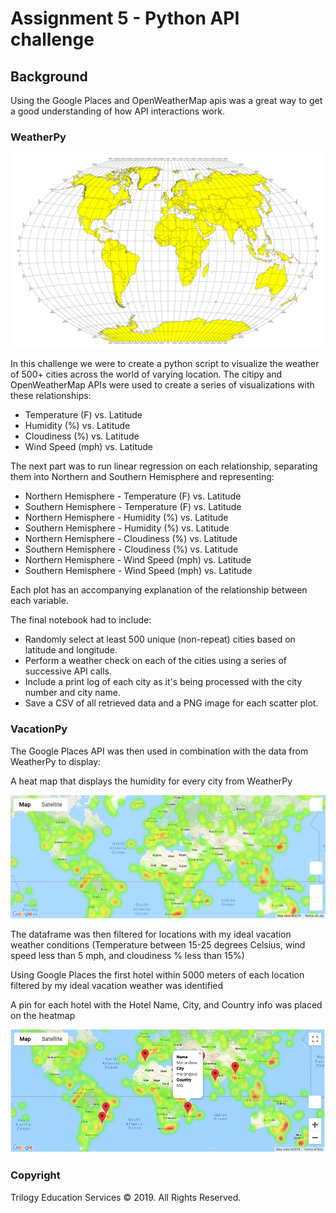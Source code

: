 # Assignment 5 - Python API challenge

## Background

Using the Google Places and OpenWeatherMap apis was a great way to get a good understanding of how API interactions work.

### WeatherPy

![Map](Images/equatorsign.png)

In this challenge we were to create a python script to visualize the weather of 500+ cities across the world of varying location. The citipy and OpenWeatherMap APIs were used to create a series of visualizations with these relationships:

* Temperature (F) vs. Latitude
* Humidity (%) vs. Latitude 
* Cloudiness (%) vs. Latitude
* Wind Speed (mph) vs. Latitude

The next part was to run linear regression on each relationship, separating them into Northern and Southern Hemisphere and representing:

* Northern Hemisphere - Temperature (F) vs. Latitude
* Southern Hemisphere - Temperature (F) vs. Latitude
* Northern Hemisphere - Humidity (%) vs. Latitude
* Southern Hemisphere - Humidity (%) vs. Latitude
* Northern Hemisphere - Cloudiness (%) vs. Latitude
* Southern Hemisphere - Cloudiness (%) vs. Latitude
* Northern Hemisphere - Wind Speed (mph) vs. Latitude
* Southern Hemisphere - Wind Speed (mph) vs. Latitude

Each plot has an accompanying explanation of the relationship between each variable.

The final notebook had to include:

* Randomly select at least 500 unique (non-repeat) cities based on latitude and longitude.
* Perform a weather check on each of the cities using a series of successive API calls.
* Include a print log of each city as it's being processed with the city number and city name.
* Save a CSV of all retrieved data and a PNG image for each scatter plot.

### VacationPy

The Google Places API was then used in combination with the data from WeatherPy to display:

A heat map that displays the humidity for every city from WeatherPy

![Heatmap](Images/heatmap.png)

The dataframe was then filtered for locations with my ideal vacation weather conditions (Temperature between 15-25 degrees Celsius, wind speed less than 5 mph, and cloudiness % less than 15%)

Using Google Places the first hotel within 5000 meters of each location filtered by my ideal vacation weather was identified

A pin for each hotel with the Hotel Name, City, and Country info was placed on the heatmap

![Hotel Pins](Images/hotel_map.png)

### Copyright

Trilogy Education Services © 2019. All Rights Reserved.

 
